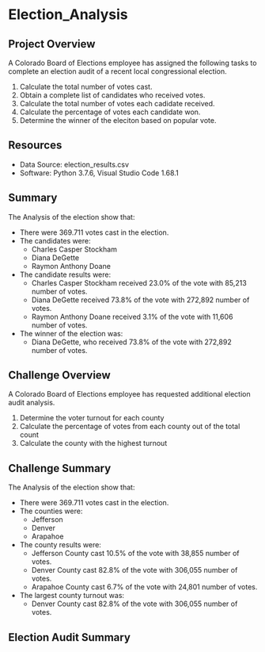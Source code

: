 # Election_Analysis

## Project Overview
A Colorado Board of Elections employee has assigned the following tasks to complete an election audit of a recent local congressional election.

1. Calculate the total number of votes cast.
2. Obtain a complete list of candidates who received votes.
3. Calculate the total number of votes each cadidate received.
4. Calculate the percentage of votes each candidate won.
5. Determine the winner of the eleciton based on popular vote.

## Resources
* Data Source: election_results.csv
* Software: Python 3.7.6, Visual Studio Code 1.68.1

## Summary
The Analysis of the election show that:
* There were 369.711 votes cast in the election.
* The candidates were:
  * Charles Casper Stockham
  * Diana DeGette
  * Raymon Anthony Doane
* The candidate results were:
  * Charles Casper Stockham received 23.0% of the vote with 85,213 number of votes.
  * Diana DeGette received 73.8% of the vote with 272,892 number of votes.
  * Raymon Anthony Doane received 3.1% of the vote with 11,606 number of votes.
* The winner of the election was:
  * Diana DeGette, who received 73.8% of the vote with 272,892 number of votes.

## Challenge Overview
A Colorado Board of Elections employee has requested additional election audit analysis.

1. Determine the voter turnout for each county
2. Calculate the percentage of votes from each county out of the total count
3. Calculate the county with the highest turnout

## Challenge Summary
The Analysis of the election show that:
* There were 369.711 votes cast in the election.
* The counties were:
  * Jefferson
  * Denver
  * Arapahoe
* The county results were:
  * Jefferson County cast 10.5% of the vote with 38,855 number of votes.
  * Denver County cast 82.8% of the vote with 306,055 number of votes.
  * Arapahoe County cast 6.7% of the vote with 24,801 number of votes.
* The largest county turnout was:
  * Denver County cast 82.8% of the vote with 306,055 number of votes.

## Election Audit Summary
